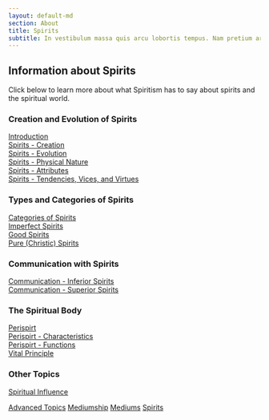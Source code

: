 ```yaml
---
layout: default-md
section: About
title: Spirits
subtitle: In vestibulum massa quis arcu lobortis tempus. Nam pretium arcu in odio vulputate luctus.
---
```


## Information about Spirits
Click below to learn more about what Spiritism has to say about spirits and the spiritual world.

### Creation and Evolution of Spirits
[Introduction](intro)  
[Spirits - Creation](creation)  
[Spirits - Evolution](evolution)  
[Spirits - Physical Nature](physical-nature)  
[Spirits - Attributes](attributes)  
[Spirits - Tendencies, Vices, and Virtues](tendencies)  

### Types and Categories of Spirits
[Categories of Spirits](categories)  
[Imperfect Spirits](imperfect)  
[Good Spirits](good)  
[Pure (Christic) Spirits](pure)  

### Communication with Spirits
[Communication - Inferior Spirits](inferior-communication)  
[Communication - Superior Spirits](superior-communication)  

### The Spiritual Body
[Perispirt](perispirit)  
[Perispirt - Characteristics](perispirit-characteristics)  
[Perispirt - Functions](perispirit-functions)  
[Vital Principle](vital-principle)  

### Other Topics
[Spiritual Influence](influence)  



<a href="../advanced" class="button special">Advanced Topics</a>
<a href="../mediumship" class="button">Mediumship</a>
<a href="../mediums" class="button">Mediums</a>
<a href="../spirits" class="button">Spirits</a>
